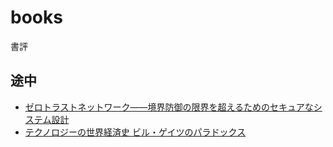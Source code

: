 # books

書評

## 途中

- [ゼロトラストネットワーク――境界防御の限界を超えるためのセキュアなシステム設計](https://amzn.to/38jD8Fi)
- [テクノロジーの世界経済史 ビル・ゲイツのパラドックス](https://amzn.to/2WDEeJE)
